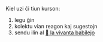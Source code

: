 
<div class="print:hidden">

Kiel uzi ĉi tiun kurson:

1. legu ĝin
2. kolektu vian reagon kaj sugestojn
3. sendu ilin al [💬 la vivanta babilejo](https://lojban.pw/eo/articles/live_chat/)
</div>

